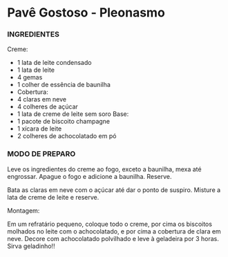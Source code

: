 # Pavê Gostoso - Pleonasmo 
 ### INGREDIENTES
Creme:
 - 1 lata de leite condensado
 - 1 lata de leite
 - 4 gemas
 - 1 colher de essência de baunilha
 - Cobertura:
 - 4 claras em neve
 - 4 colheres de açúcar
 - 1 lata de creme de leite sem soro
Base:
 - 1 pacote de biscoito champagne
 - 1 xícara de leite
 - 2 colheres de achocolatado em pó 

 ### MODO DE PREPARO
Leve os ingredientes do creme ao fogo, exceto a baunilha, 
mexa até engrossar. Apague o fogo e adicione a baunilha. Reserve.

Bata as claras em neve com o açúcar até dar o ponto de suspiro. 
Misture a lata de creme de leite e reserve.

Montagem:

Em um refratário pequeno, coloque todo o creme, por cima os biscoitos 
molhados no leite com o achocolatado, e por cima a cobertura de clara em 
neve. Decore com achocolatado polvilhado e leve à geladeira por 3 horas. 
Sirva geladinho!!
